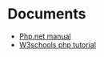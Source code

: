 # Documents
  - <a href="https://www.php.net/manual/en/">Php.net manual</a>
  - <a href="https://www.w3schools.com/php/default.asp">W3schools php tutorial</a>
